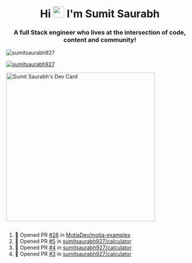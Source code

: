 <h1 align="center">Hi <img src="https://raw.githubusercontent.com/MartinHeinz/MartinHeinz/master/wave.gif" width="30px"> I'm Sumit Saurabh</h1>
<h3 align="center">A full Stack engineer who lives at the intersection of code, content and community!</h3>

<p align="left"> <img src="https://komarev.com/ghpvc/?username=sumitsaurabh927&label=Profile%20views&color=0e75b6&style=flat" alt="sumitsaurabh927" /> </p>


<p align="left"> <a href="https://twitter.com/sumitsaurabh927" target="blank"><img src="https://img.shields.io/twitter/follow/sumitsaurabh927?logo=twitter&style=for-the-badge" alt="sumitsaurabh927" /></a> </p>


<a href="https://api.daily.dev/devcards/7d94ae10a1cc42f39f319acddfaf2e5b.png?r=6b7"><img src="https://api.daily.dev/devcards/7d94ae10a1cc42f39f319acddfaf2e5b.png?r=6b7" width="400" alt="Sumit Saurabh's Dev Card"/></a>

<p align="left"> <a href="https://twitter.com/" target="blank"><img src="https://img.shields.io/twitter/follow/?logo=twitter&style=for-the-badge" alt="" /></a> </p>



<!--
<p><img align="center" src="https://github-readme-stats.vercel.app/api?username=sumitsaurabh927&count_private=true" alt="sumitsaurabh927" /></p>
-->

<!--START_SECTION:activity-->
1. 💪 Opened PR [#28](https://github.com/MotiaDev/motia-examples/pull/28) in [MotiaDev/motia-examples](https://github.com/MotiaDev/motia-examples)
2. 💪 Opened PR [#5](https://github.com/sumitsaurabh927/calculator/pull/5) in [sumitsaurabh927/calculator](https://github.com/sumitsaurabh927/calculator)
3. 💪 Opened PR [#4](https://github.com/sumitsaurabh927/calculator/pull/4) in [sumitsaurabh927/calculator](https://github.com/sumitsaurabh927/calculator)
4. 💪 Opened PR [#3](https://github.com/sumitsaurabh927/calculator/pull/3) in [sumitsaurabh927/calculator](https://github.com/sumitsaurabh927/calculator)
<!--END_SECTION:activity-->
